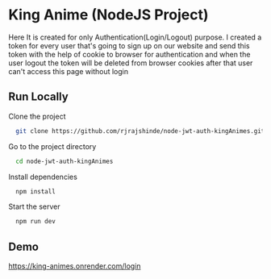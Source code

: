 
# King Anime (NodeJS Project)


Here It is created for only Authentication(Login/Logout) purpose. I created a token for every user that's going to sign up on our website and send this token with the help of cookie to browser for authentication and when the user logout the token will be deleted from browser cookies after that user can't access this page without login
## Run Locally

Clone the project

```bash
  git clone https://github.com/rjrajshinde/node-jwt-auth-kingAnimes.git
```

Go to the project directory

```bash
  cd node-jwt-auth-kingAnimes
```

Install dependencies

```bash
  npm install
```

Start the server

```bash
  npm run dev
```

## Demo

https://king-animes.onrender.com/login


